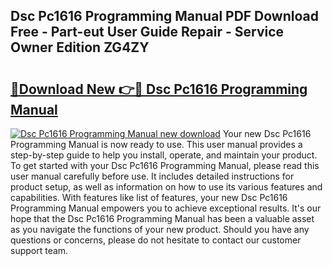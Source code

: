 ## Dsc Pc1616 Programming Manual PDF Download Free - Part-eut User Guide Repair - Service Owner Edition ZG4ZY

# <h2><a href="http://bc27013.oget.top/?id=Dsc+Pc1616+Programming+Manual">🔗Download New 👉🔴 Dsc Pc1616 Programming Manual</a></h2>

[![Dsc Pc1616 Programming Manual new download](https://i.imgur.com/5g1atiW.png)](http://bc27013.oget.top/?id=Dsc+Pc1616+Programming+Manual)
Your new Dsc Pc1616 Programming Manual is now ready to use. This user manual provides a step-by-step guide to help you install, operate, and maintain your product. To get started with your Dsc Pc1616 Programming Manual, please read this user manual carefully before use. It includes detailed instructions for product setup, as well as information on how to use its various features and capabilities. With features like list of features, your new Dsc Pc1616 Programming Manual empowers you to achieve exceptional results. It's our hope that the Dsc Pc1616 Programming Manual has been a valuable asset as you navigate the functions of your new product. Should you have any questions or concerns, please do not hesitate to contact our customer support team.
